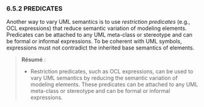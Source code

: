 ### 6.5.2 PREDICATES

Another way to vary UML semantics is to use *restriction predicates* (e.g., OCL expressions) that reduce semantic variation of modeling elements. Predicates can be attached to any UML meta-class or stereotype and can be formal or informal expressions. To be coherent with UML symbols, expressions must not contradict the inherited base semantics of elements.

> **Résumé** :
> 
> * Restriction predicates, such as OCL expressions, can be used to vary UML semantics by reducing the semantic variation of modeling elements. These predicates can be attached to any UML meta-class or stereotype and can be formal or informal expressions.